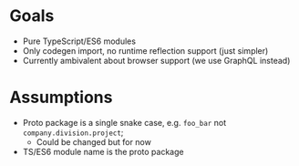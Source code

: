 
Goals
=====

* Pure TypeScript/ES6 modules
* Only codegen import, no runtime reflection support (just simpler)
* Currently ambivalent about browser support (we use GraphQL instead)

Assumptions
===========

* Proto package is a single snake case, e.g. `foo_bar` not `company.division.project`;
  * Could be changed but for now
* TS/ES6 module name is the proto package
